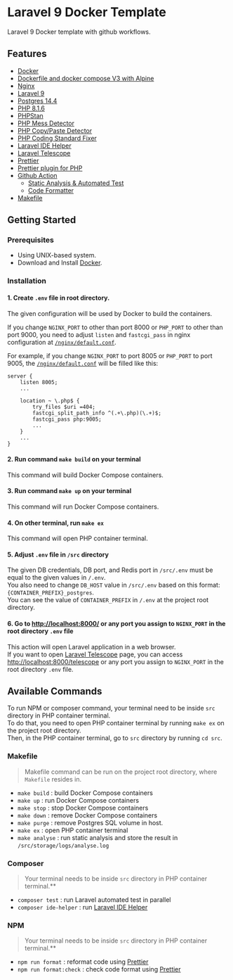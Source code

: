 # Laravel 9 Docker Template
Laravel 9 Docker template with github workflows.

## Features
* [Docker](https://www.docker.com/)
* [Dockerfile and docker compose V3 with Alpine](https://hub.docker.com/_/alpine)
* [Nginx](https://www.nginx.com)
* [Laravel 9](https://laravel.com/)
* [Postgres 14.4](https://www.postgresql.org/)
* [PHP 8.1.6](https://www.php.net/)
* [PHPStan](https://phpstan.org/)
* [PHP Mess Detector](https://phpmd.org/)
* [PHP Copy/Paste Detector](https://github.com/sebastianbergmann/phpcpd)
* [PHP Coding Standard Fixer](https://github.com/FriendsOfPHP/PHP-CS-Fixer)
* [Laravel IDE Helper](https://github.com/barryvdh/laravel-ide-helper)
* [Laravel Telescope](https://laravel.com/docs/9.x/telescope)
* [Prettier](https://prettier.io/)
* [Prettier plugin for PHP](https://github.com/prettier/plugin-php)
* [Github Action](https://github.com/wiliamhw/Laravel-9-Docker-Template/tree/main/.github/workflows)
  * [Static Analysis & Automated Test](https://github.com/wiliamhw/Laravel-9-Docker-Template/blob/main/.github/workflows/build.yml)
  * [Code Formatter](https://github.com/wiliamhw/Laravel-9-Docker-Template/blob/main/.github/workflows/code-check.yml)
* [Makefile](https://github.com/wiliamhw/Laravel-9-Docker-Template/blob/main/Makefile)

## Getting Started
### Prerequisites
- Using UNIX-based system.
- Download and Install [Docker](https://docs.docker.com/engine/install/).

### Installation
#### 1. Create `.env` file in root directory. 
The given configuration will be used by Docker to build the containers.  

If you change `NGINX_PORT` to other than port 8000 or `PHP_PORT` to other than port 9000,
you need to adjust `listen` and `fastcgi_pass` in nginx configuration at 
[`/nginx/default.conf`](https://github.com/wiliamhw/Laravel-9-Docker-Template/blob/main/nginx/default.conf).

For example, if you change `NGINX_PORT` to port 8005 or `PHP_PORT` to port 9005, the
[`/nginx/default.conf`](https://github.com/wiliamhw/Laravel-9-Docker-Template/blob/main/nginx/default.conf) will be filled
like this:
```
server {
	listen 8005;
	...
    
	location ~ \.php$ {
		try_files $uri =404;
		fastcgi_split_path_info ^(.+\.php)(\.+)$;
		fastcgi_pass php:9005;
		...
	}
	...
}
```

#### 2. Run command `make build` on your terminal
This command will build Docker Compose containers.

#### 3. Run command `make up` on your terminal
This command will run Docker Compose containers.

#### 4. On other terminal, run `make ex`
This command will open PHP container terminal.

#### 5. Adjust `.env` file in `/src` directory
The given DB credentials, DB port, and Redis port in `/src/.env` must be equal to the given values in `/.env`.  
You also need to change `DB_HOST` value in `/src/.env` based on this format: `{CONTAINER_PREFIX}_postgres`.  
You can see the value of `CONTAINER_PREFIX` in `/.env` at the project root directory.

#### 6. Go to [http://localhost:8000/](http://localhost:8000/) or any port you assign to `NGINX_PORT` in the root directory `.env` file
This action will open Laravel application in a web browser.  
If you want to open [Laravel Telescope](https://laravel.com/docs/9.x/telescope) page, you can access
[http://localhost:8000/telescope](http://localhost:8000/telescope) or any port you assign to `NGINX_PORT` in the root directory `.env` file.

## Available Commands
To run NPM or composer command, your terminal need to be inside `src` directory in PHP container terminal.  
To do that, you need to open PHP container terminal by running `make ex` on the project root directory.  
Then, in the PHP container terminal, go to `src` directory by running `cd src`.

### Makefile
>Makefile command can be run on the project root directory, where `Makefile` resides in.
* `make build` : build Docker Compose containers
* `make up` : run Docker Compose containers
* `make stop` : stop Docker Compose containers
* `make down` : remove Docker Compose containers
* `make purge` : remove Postgres SQL volume in host.
* `make ex` : open PHP container terminal
* `make analyse` : run static analysis and store the result in `/src/storage/logs/analyse.log`

### Composer
> Your terminal needs to be inside `src` directory in PHP container terminal.**
* `composer test` : run Laravel automated test in parallel
* `composer ide-helper` : run [Laravel IDE Helper](https://github.com/barryvdh/laravel-ide-helper)

### NPM
> Your terminal needs to be inside `src` directory in PHP container terminal.**
* `npm run format` : reformat code using [Prettier](https://prettier.io/)
* `npm run format:check` : check code format using [Prettier](https://prettier.io/)
